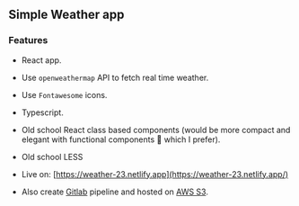 ## Simple Weather app

### Features

- React app.
- Use `openweathermap` API to fetch real time weather.
- Use `Fontawesome` icons.
- Typescript.
- Old school React class based components (would be more compact and elegant with functional components 🎯 which I prefer).
- Old school LESS
- Live on: [https://weather-23.netlify.app](https://weather-23.netlify.app/)

- Also create [Gitlab](https://gitlab.com/tpham20908/weather-simple) pipeline and hosted on [AWS S3](http://weather-simple.s3-website-us-east-1.amazonaws.com/).
